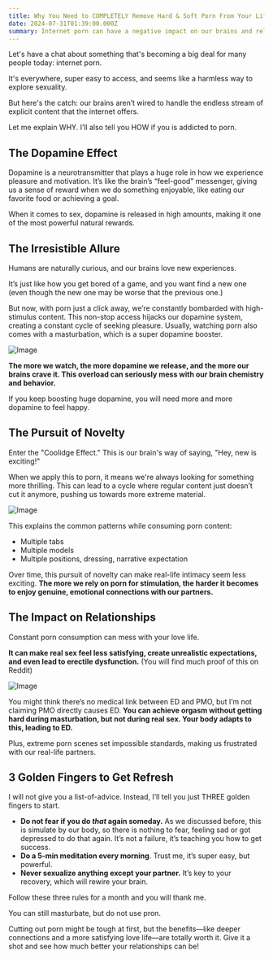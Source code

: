 ```yaml
---
title: Why You Need to COMPLETELY Remove Hard & Soft Porn From Your Life
date: 2024-07-31T01:39:00.000Z
summary: Internet porn can have a negative impact on our brains and relationships due to the dopamine effect, the pursuit of novelty, and unrealistic expectations. Constant consumption can make real-life intimacy less satisfying and even lead to problems like erectile dysfunction. Three golden rules to start addressing this issue are: not fearing occasional relapses, avoiding internet-accessible devices in bed, and finding alternatives to being alone. Cutting out porn can lead to deeper connections and a more satisfying love life.
---
```



Let's have a chat about something that's becoming a big deal for many people today: internet porn.

It's everywhere, super easy to access, and seems like a harmless way to explore sexuality.

But here's the catch: our brains aren’t wired to handle the endless stream of explicit content that the internet offers.

Let me explain WHY. I’ll also tell you HOW if you is addicted to porn.

## **The Dopamine Effect**

Dopamine is a neurotransmitter that plays a huge role in how we experience pleasure and motivation. It’s like the brain’s “feel-good” messenger, giving us a sense of reward when we do something enjoyable, like eating our favorite food or achieving a goal.

When it comes to sex, dopamine is released in high amounts, making it one of the most powerful natural rewards.

## The Irresistible Allure

Humans are naturally curious, and our brains love new experiences.

It’s just like how you get bored of a game, and you want find a new one (even though the new one may be worse that the previous one.)

But now, with porn just a click away, we’re constantly bombarded with high-stimulus content. This non-stop access hijacks our dopamine system, creating a constant cycle of seeking pleasure. Usually, watching porn also comes with a masturbation, which is a super dopamine booster.

![Image](/image/post/2b5e9d20-84f6-4b93-a12f-b0a6f87a4f31_Screenshot_2024-07-08_at_23.11.26.png)

**The more we watch, the more dopamine we release, and the more our brains crave it. This overload can seriously mess with our brain chemistry and behavior.**

If you keep boosting huge dopamine, you will need more and more dopamine to feel happy.

## The Pursuit of Novelty

Enter the "Coolidge Effect." This is our brain's way of saying, "Hey, new is exciting!"

When we apply this to porn, it means we're always looking for something more thrilling. This can lead to a cycle where regular content just doesn’t cut it anymore, pushing us towards more extreme material.

![Image](/image/post/7080f536-436d-4a14-9562-36fcecd860ed_Screenshot_2024-07-08_at_23.17.26.png)

This explains the common patterns while consuming porn content:
- Multiple tabs
- Multiple models
- Multiple positions, dressing, narrative expectation

Over time, this pursuit of novelty can make real-life intimacy seem less exciting. **The more we rely on porn for stimulation, the harder it becomes to enjoy genuine, emotional connections with our partners.**

## The Impact on Relationships

Constant porn consumption can mess with your love life.

**It can make real sex feel less satisfying, create unrealistic expectations, and even lead to erectile dysfunction.** (You will find much proof of this on Reddit)

![Image](/image/post/911e4951-5fb0-4a6b-a71f-317b96a10cc2_Screenshot_2024-07-08_at_23.04.21.png)

You might think there’s no medical link between ED and PMO, but I’m not claiming PMO directly causes ED. **You can achieve orgasm without getting hard during masturbation, but not during real sex. Your body adapts to this, leading to ED.**

Plus, extreme porn scenes set impossible standards, making us frustrated with our real-life partners.

## 3 Golden Fingers to Get Refresh

I will not give you a list-of-advice. Instead, I’ll tell you just THREE golden fingers to start.
- **Do not fear if you do *****that***** again someday.** As we discussed before, this is simulate by our body, so there is nothing to fear, feeling sad or got depressed to do that again. It’s not a failure, it’s teaching you how to get success.
- **Do a 5-min meditation every morning**. Trust me, it’s super easy, but powerful.
- **Never sexualize anything except your partner.** It’s key to your recovery, which will rewire your brain.

Follow these three rules for a month and you will thank me.

You can still masturbate, but do not use pron.

Cutting out porn might be tough at first, but the benefits—like deeper connections and a more satisfying love life—are totally worth it. Give it a shot and see how much better your relationships can be!


